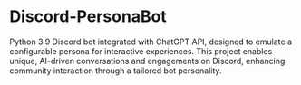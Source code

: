# Discord-PersonaBot
Python 3.9 Discord bot integrated with ChatGPT API, designed to emulate a configurable persona for interactive experiences. This project enables unique, AI-driven conversations and engagements on Discord, enhancing community interaction through a tailored bot personality.
